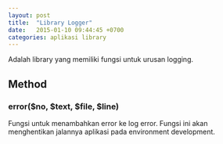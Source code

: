 ```yaml
---
layout: post
title:  "Library Logger"
date:   2015-01-10 09:44:45 +0700
categories: aplikasi library
---
```


Adalah library yang memiliki fungsi untuk urusan logging.

## Method

### error($no, $text, $file, $line)

Fungsi untuk menambahkan error ke log error. Fungsi ini akan menghentikan jalannya
aplikasi pada environment development.
